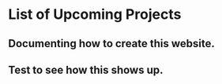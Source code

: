 # List of Upcoming Projects

## Documenting how to create this website.

## Test to see how this shows up.